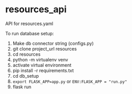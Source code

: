 # resources_api
API for resources.yaml


To run database setup:

1. Make db connector string (configs.py)
2. git clone project_url resources 
3. cd resources
4. python -m virtualenv venv
5. activate virtual environment
6. pip install -r requirements.txt
7. cd db_setup 
8. `export FLASK_APP=app.py` or `ENV:FLASK_APP = "run.py"`
9. flask run

